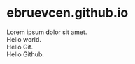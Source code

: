 # ebruevcen.github.io
Lorem ipsum dolor sit amet. 
<br>Hello world. 
<br>Hello Git.
<br>Hello Github. 

